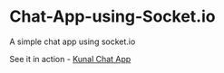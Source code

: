 # Chat-App-using-Socket.io
A simple chat app using socket.io
  
See it in action - [Kunal Chat App](https://kunal-chat-app.herokuapp.com)
